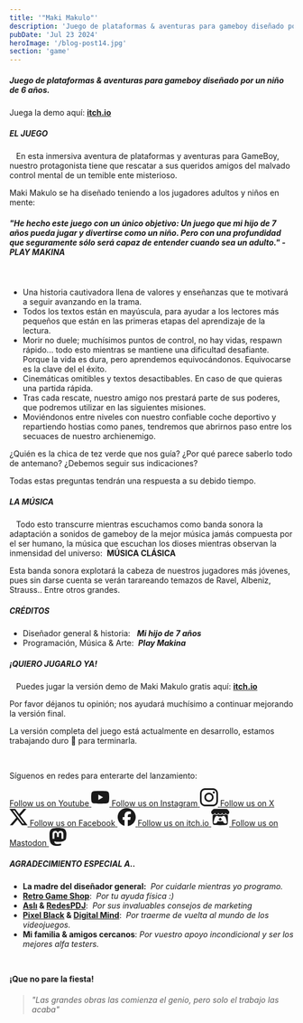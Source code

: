 ```yaml
---
title: '"Maki Makulo"'
description: 'Juego de plataformas & aventuras para gameboy diseñado por un niño de 7 años.'
pubDate: 'Jul 23 2024'
heroImage: '/blog-post14.jpg'
section: 'game'
---
```

<style type="text/css" rel="stylesheet">
.prose ul {
    list-style: inside;
    list-style-type: circle;
    margin-bottom: 1em;
}
.prose .social-links {
    display: flex;
    justify-content: center;
    gap: 1em;
    margin-top: 0.5em;
    margin-bottom: 2em;
}
.prose p {
    margin-bottom: 0.5em;
}

</style>

##### Juego de plataformas & aventuras para gameboy diseñado por un niño de 6 años.

Juega la demo aquí: **<a href="https://playmakina.itch.io/maki-makulo" target="_blank">itch.io</a>**

##### EL JUEGO

&nbsp;&nbsp;&nbsp;En esta inmersiva aventura de plataformas y aventuras para GameBoy, nuestro protagonista tiene que rescatar a sus queridos amigos del malvado control mental de un temible ente misterioso.

Maki Makulo se ha diseñado teniendo a los jugadores adultos y niños en mente:

##### "He hecho este juego con un único objetivo: Un juego que mi hijo de 7 años pueda jugar y divertirse como un niño. Pero con una profundidad que seguramente sólo será capaz de entender cuando sea un adulto." - *PLAY MAKINA*

&nbsp;

- Una historia cautivadora llena de valores y enseñanzas que te motivará a seguir avanzando en la trama.
- Todos los textos están en mayúscula, para ayudar a los lectores más pequeños que están en las primeras etapas del aprendizaje de la lectura.
- Morir no duele; muchísimos puntos de control, no hay vidas, respawn rápido... todo esto mientras se mantiene una dificultad desafiante. Porque la vida es dura, pero aprendemos equivocándonos. Equivocarse es la clave del el éxito.
- Cinemáticas omitibles y textos desactibables. En caso de que quieras una partida rápida.
- Tras cada rescate, nuestro amigo nos prestará parte de sus poderes, que podremos utilizar en las siguientes misiones.
- Moviéndonos entre niveles con nuestro confiable coche deportivo y repartiendo hostias como panes, tendremos que abrirnos paso entre los secuaces de nuestro archienemigo.

¿Quién es la chica de tez verde que nos guía? ¿Por qué parece saberlo todo de antemano? ¿Debemos seguir sus indicaciones?

Todas estas preguntas tendrán una respuesta a su debido tiempo.

##### LA MÚSICA

&nbsp;&nbsp;&nbsp;Todo esto transcurre mientras escuchamos como banda sonora la adaptación a sonidos de gameboy de la mejor música jamás compuesta por el ser humano, la música que escuchan los dioses mientras observan la inmensidad del universo: &nbsp;**MÚSICA CLÁSICA**

Esta banda sonora explotará la cabeza de nuestros jugadores más jóvenes, pues sin darse cuenta se verán tarareando temazos de Ravel, Albeniz, Strauss.. Entre otros grandes.

##### CRÉDITOS
- Diseñador general & historia: &nbsp;&nbsp;***Mi hijo de 7 años***
- Programación, Música & Arte: &nbsp;***Play Makina***

##### ¡QUIERO JUGARLO YA!
&nbsp;&nbsp;&nbsp;Puedes jugar la versión demo de Maki Makulo gratis aquí:
**<a href="https://playmakina.itch.io/maki-makulo" target="_blank">itch.io</a>**


Por favor déjanos tu opinión; nos ayudará muchísimo a continuar mejorando la versión final.

La versión completa del juego está actualmente en desarrollo, estamos trabajando duro &#128170; para terminarla.

&nbsp; 

Síguenos en redes para enterarte del lanzamiento: 

<div class="social-links">
<a href="https://www.youtube.com/@playmakina" target="_blank">
			<span class="sr-only">Follow us on Youtube</span>
			<svg 
				viewBox="0 0 24 24" 
				aria-hidden="true"
				width="32"
				height="32"
				astro-icon="social/youtube">
				<path 
					fill="currentColor" 
					d="M23.498 6.186a3.016 3.016 0 0 0-2.122-2.136C19.505 3.545 12 3.545 12 3.545s-7.505 0-9.377.505A3.017 3.017 0 0 0 .502 6.186C0 8.07 0 12 0 12s0 3.93.502 5.814a3.016 3.016 0 0 0 2.122 2.136c1.871.505 9.376.505 9.376.505s7.505 0 9.377-.505a3.015 3.015 0 0 0 2.122-2.136C24 15.93 24 12 24 12s0-3.93-.502-5.814zM9.545 15.568V8.432L15.818 12l-6.273 3.568z"/>
				</path>
			</svg>
		</a>
		<a href="https://www.instagram.com/playmakina/" target="_blank">
			<span class="sr-only">Follow us on Instagram</span>
			<svg
				viewBox="0 0 24 24" 
				aria-hidden="true"
				width="32"
				height="32"
				astro-icon="social/instagram">
				<path
					fill="currentColor" 
					d="M7.0301.084c-1.2768.0602-2.1487.264-2.911.5634-.7888.3075-1.4575.72-2.1228 1.3877-.6652.6677-1.075 1.3368-1.3802 2.127-.2954.7638-.4956 1.6365-.552 2.914-.0564 1.2775-.0689 1.6882-.0626 4.947.0062 3.2586.0206 3.6671.0825 4.9473.061 1.2765.264 2.1482.5635 2.9107.308.7889.72 1.4573 1.388 2.1228.6679.6655 1.3365 1.0743 2.1285 1.38.7632.295 1.6361.4961 2.9134.552 1.2773.056 1.6884.069 4.9462.0627 3.2578-.0062 3.668-.0207 4.9478-.0814 1.28-.0607 2.147-.2652 2.9098-.5633.7889-.3086 1.4578-.72 2.1228-1.3881.665-.6682 1.0745-1.3378 1.3795-2.1284.2957-.7632.4966-1.636.552-2.9124.056-1.2809.0692-1.6898.063-4.948-.0063-3.2583-.021-3.6668-.0817-4.9465-.0607-1.2797-.264-2.1487-.5633-2.9117-.3084-.7889-.72-1.4568-1.3876-2.1228C21.2982 1.33 20.628.9208 19.8378.6165 19.074.321 18.2017.1197 16.9244.0645 15.6471.0093 15.236-.005 11.977.0014 8.718.0076 8.31.0215 7.0301.0839m.1402 21.6932c-1.17-.0509-1.8053-.2453-2.2287-.408-.5606-.216-.96-.4771-1.3819-.895-.422-.4178-.6811-.8186-.9-1.378-.1644-.4234-.3624-1.058-.4171-2.228-.0595-1.2645-.072-1.6442-.079-4.848-.007-3.2037.0053-3.583.0607-4.848.05-1.169.2456-1.805.408-2.2282.216-.5613.4762-.96.895-1.3816.4188-.4217.8184-.6814 1.3783-.9003.423-.1651 1.0575-.3614 2.227-.4171 1.2655-.06 1.6447-.072 4.848-.079 3.2033-.007 3.5835.005 4.8495.0608 1.169.0508 1.8053.2445 2.228.408.5608.216.96.4754 1.3816.895.4217.4194.6816.8176.9005 1.3787.1653.4217.3617 1.056.4169 2.2263.0602 1.2655.0739 1.645.0796 4.848.0058 3.203-.0055 3.5834-.061 4.848-.051 1.17-.245 1.8055-.408 2.2294-.216.5604-.4763.96-.8954 1.3814-.419.4215-.8181.6811-1.3783.9-.4224.1649-1.0577.3617-2.2262.4174-1.2656.0595-1.6448.072-4.8493.079-3.2045.007-3.5825-.006-4.848-.0608M16.953 5.5864A1.44 1.44 0 1 0 18.39 4.144a1.44 1.44 0 0 0-1.437 1.4424M5.8385 12.012c.0067 3.4032 2.7706 6.1557 6.173 6.1493 3.4026-.0065 6.157-2.7701 6.1506-6.1733-.0065-3.4032-2.771-6.1565-6.174-6.1498-3.403.0067-6.156 2.771-6.1496 6.1738M8 12.0077a4 4 0 1 1 4.008 3.9921A3.9996 3.9996 0 0 1 8 12.0077"/>				
				</path>
			</svg>
		</a>
		<a href="https://twitter.com/PlayMakina" target="_blank">
			<span class="sr-only">Follow us on X</span>
						<svg
				viewBox="0 0 24 24" 
				aria-hidden="true" 
				width="32" 
				height="32" 
				astro-icon="social/twitter">
				<path 
					fill="currentColor"
					d="M18.901 1.153h3.68l-8.04 9.19L24 22.846h-7.406l-5.8-7.584-6.638 7.584H.474l8.6-9.83L0 1.154h7.594l5.243 6.932ZM17.61 20.644h2.039L6.486 3.24H4.298Z">
				</path>
			</svg>
		</a>
		<a href="https://www.facebook.com/profile.php?id=61555671741447" target="_blank">
			<span class="sr-only">Follow us on Facebook</span>
			<svg 
				viewBox="0 0 24 24" 
				aria-hidden="true"
				width="32"
				height="32"
				astro-icon="social/facebook">
				<path 
					fill="currentColor" 
					d="M9.101 23.691v-7.98H6.627v-3.667h2.474v-1.58c0-4.085 1.848-5.978 5.858-5.978.401 0 .955.042 1.468.103a8.68 8.68 0 0 1 1.141.195v3.325a8.623 8.623 0 0 0-.653-.036 26.805 26.805 0 0 0-.733-.009c-.707 0-1.259.096-1.675.309a1.686 1.686 0 0 0-.679.622c-.258.42-.374.995-.374 1.752v1.297h3.919l-.386 2.103-.287 1.564h-3.246v8.245C19.396 23.238 24 18.179 24 12.044c0-6.627-5.373-12-12-12s-12 5.373-12 12c0 5.628 3.874 10.35 9.101 11.647Z"/>
				</path>
			</svg>
		</a>
		<a href="https://playmakina.itch.io" target="_blank">
			<span class="sr-only">Follow us on itch.io</span>
			<svg viewBox="0 0 24 24" aria-hidden="true" width="32" height="32" astro-icon="social/itch">
				<path 
					fill="currentColor"
					d="M3.13 1.338C2.08 1.96.02 4.328 0 4.95v1.03c0 1.303 1.22 2.45 2.325 2.45 1.33 0 2.436-1.102 2.436-2.41 0 1.308 1.07 2.41 2.4 2.41 1.328 0 2.362-1.102 2.362-2.41 0 1.308 1.137 2.41 2.466 2.41h.024c1.33 0 2.466-1.102 2.466-2.41 0 1.308 1.034 2.41 2.363 2.41 1.33 0 2.4-1.102 2.4-2.41 0 1.308 1.106 2.41 2.435 2.41C22.78 8.43 24 7.282 24 5.98V4.95c-.02-.62-2.082-2.99-3.13-3.612-3.253-.114-5.508-.134-8.87-.133-3.362 0-7.945.053-8.87.133zm6.376 6.477a2.74 2.74 0 0 1-.468.602c-.5.49-1.19.795-1.947.795a2.786 2.786 0 0 1-1.95-.795c-.182-.178-.32-.37-.446-.59-.127.222-.303.412-.486.59a2.788 2.788 0 0 1-1.95.795c-.092 0-.187-.025-.264-.052-.107 1.113-.152 2.176-.168 2.95v.005l-.006 1.167c.02 2.334-.23 7.564 1.03 8.85 1.952.454 5.545.662 9.15.663 3.605 0 7.198-.21 9.15-.664 1.26-1.284 1.01-6.514 1.03-8.848l-.006-1.167v-.004c-.016-.775-.06-1.838-.168-2.95-.077.026-.172.052-.263.052a2.788 2.788 0 0 1-1.95-.795c-.184-.178-.36-.368-.486-.59-.127.22-.265.412-.447.59a2.786 2.786 0 0 1-1.95.794c-.76 0-1.446-.303-1.948-.793a2.74 2.74 0 0 1-.468-.602 2.738 2.738 0 0 1-.463.602 2.787 2.787 0 0 1-1.95.794h-.16a2.787 2.787 0 0 1-1.95-.793 2.738 2.738 0 0 1-.464-.602zm-2.004 2.59v.002c.795.002 1.5 0 2.373.953.687-.072 1.406-.108 2.125-.107.72 0 1.438.035 2.125.107.873-.953 1.578-.95 2.372-.953.376 0 1.876 0 2.92 2.934l1.123 4.028c.832 2.995-.266 3.068-1.636 3.07-2.03-.075-3.156-1.55-3.156-3.025-1.124.184-2.436.276-3.748.277-1.312 0-2.624-.093-3.748-.277 0 1.475-1.125 2.95-3.156 3.026-1.37-.004-2.468-.077-1.636-3.072l1.122-4.027c1.045-2.934 2.545-2.934 2.92-2.934zM12 12.714c-.002.002-2.14 1.964-2.523 2.662l1.4-.056v1.22c0 .056.56.033 1.123.007.562.026 1.124.05 1.124-.008v-1.22l1.4.055C14.138 14.677 12 12.713 12 12.713z"/
				></path></svg
			>
		</a>
		<a rel="me" href="https://mastodon.social/@playmakina" target="_blank">
			<span class="sr-only">Follow us on Mastodon</span>
			<svg
				viewBox="0 0 16 16"
				aria-hidden="true"
				width="32"
				height="32"
				astro-icon="social/mastodon"
				><path
					fill="currentColor"
					d="M11.19 12.195c2.016-.24 3.77-1.475 3.99-2.603.348-1.778.32-4.339.32-4.339 0-3.47-2.286-4.488-2.286-4.488C12.062.238 10.083.017 8.027 0h-.05C5.92.017 3.942.238 2.79.765c0 0-2.285 1.017-2.285 4.488l-.002.662c-.004.64-.007 1.35.011 2.091.083 3.394.626 6.74 3.78 7.57 1.454.383 2.703.463 3.709.408 1.823-.1 2.847-.647 2.847-.647l-.06-1.317s-1.303.41-2.767.36c-1.45-.05-2.98-.156-3.215-1.928a3.614 3.614 0 0 1-.033-.496s1.424.346 3.228.428c1.103.05 2.137-.064 3.188-.189zm1.613-2.47H11.13v-4.08c0-.859-.364-1.295-1.091-1.295-.804 0-1.207.517-1.207 1.541v2.233H7.168V5.89c0-1.024-.403-1.541-1.207-1.541-.727 0-1.091.436-1.091 1.296v4.079H3.197V5.522c0-.859.22-1.541.66-2.046.456-.505 1.052-.764 1.793-.764.856 0 1.504.328 1.933.983L8 4.39l.417-.695c.429-.655 1.077-.983 1.934-.983.74 0 1.336.259 1.791.764.442.505.661 1.187.661 2.046v4.203z"
				></path>
			</svg>
		</a>
</div>


##### AGRADECIMIENTO ESPECIAL A..
- **La madre del diseñador general:** &nbsp;*Por cuidarle mientras yo programo.*
- **<a href="https://www.retrogameshop.es" target="_blank">Retro Game Shop</a>**: &nbsp;*Por tu ayuda física :)*
- **<a href="https://www.aslicazorlamilla.com" target="_blank">Aslı</a> & <a href="https://www.proyectoredespdj.com" target="_blank">RedesPDJ</a>**: &nbsp;*Por sus invaluables consejos de marketing*
- **<a href="https://pixelblack.es" target="_blank">Pixel Black</a> & <a href="https://www.dgmind.com" target="_blank">Digital Mind</a>**: &nbsp;*Por traerme de vuelta al mundo de los videojuegos.*
- **Mi familia & amigos cercanos**: *Por vuestro apoyo incondicional y ser los mejores alfa testers.*

&nbsp;

**¡Que no pare la fiesta!**

> ###### "Las grandes obras las comienza el genio, pero solo el trabajo las acaba"